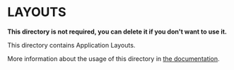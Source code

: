 # LAYOUTS

**This directory is not required, you can delete it if you don't want to use it.**

This directory contains Application Layouts.

More information about the usage of this directory in [the documentation](https://nuxtjs.org/guide/views#layouts).
